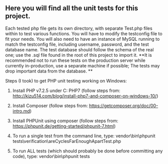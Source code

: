 ## Here you will find all the unit tests for this project. ##
Each tested php file gets its own directory, with separate Test.php files within to test various functions. You will have to modify the testconfig file to fit your needs. You will also need to have an instance of MySQL running to match the testconfig file, including username, password, and the test database name. The test database should follow the schema of the real one; use the .sql file found in the root of this project to import it. **It is recommended not to run these tests on the production server while currently in-production, use a separate machine if possible; The tests may drop important data from the database. **

Steps (I took) to get PHP unit testing working on Windows:
1. Install PHP v7.2.5 under C: PHP7 (follow steps from: http://kizu514.com/blog/install-php7-and-composer-on-windows-10/)

2. Install Composer (follow steps from: https://getcomposer.org/doc/00-intro.md)

3. Install PHPUnit using composer (follow steps from: https://phpunit.de/getting-started/phpunit-7.html)

4. To run a single test from the command line, type: vendor\bin\phpunit tests\verification\areCyclesFarEnoughApartTest.php

5. To run ALL tests (which should probably be done before committing any code), type: vendor\bin\phpunit tests

